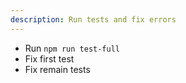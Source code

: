 ```yaml
---
description: Run tests and fix errors
---
```


- Run `npm run test-full`
- Fix first test
- Fix remain tests
